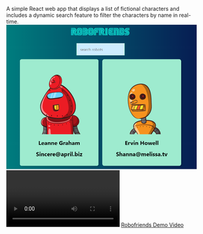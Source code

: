 A simple React web app that displays a list of fictional characters and includes a dynamic search feature to filter the characters by name in real-time.
![alt text](image.png)
<video controls src="20241121-1729-10.4039875.mp4" title="Robofriends Demo"></video>
[Robofriends Demo Video](./20241121-1729-10.4039875.mp4)
